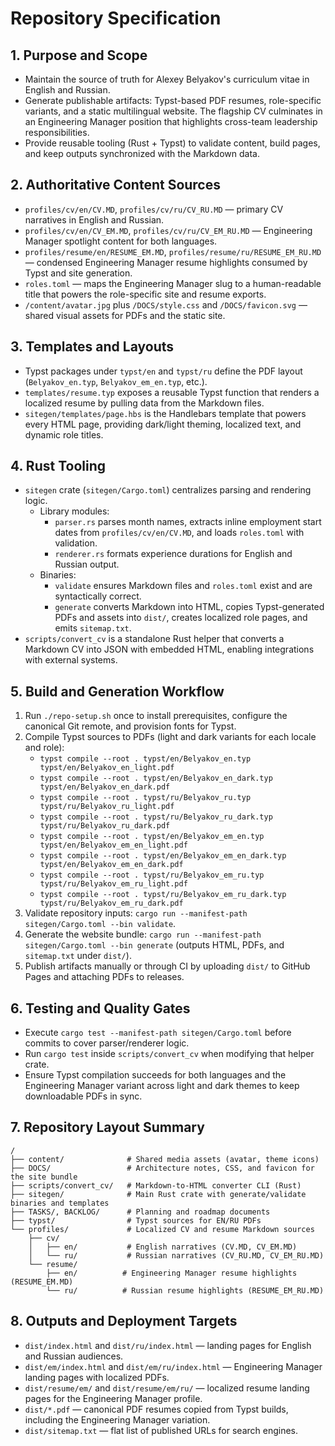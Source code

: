 # Repository Specification

## 1. Purpose and Scope
- Maintain the source of truth for Alexey Belyakov's curriculum vitae in English and Russian.
- Generate publishable artifacts: Typst-based PDF resumes, role-specific variants, and a static multilingual website. The flagship CV culminates in an Engineering Manager position that highlights cross-team leadership responsibilities.
- Provide reusable tooling (Rust + Typst) to validate content, build pages, and keep outputs synchronized with the Markdown data.

## 2. Authoritative Content Sources
- `profiles/cv/en/CV.MD`, `profiles/cv/ru/CV_RU.MD` — primary CV narratives in English and Russian.
- `profiles/cv/en/CV_EM.MD`, `profiles/cv/ru/CV_EM_RU.MD` — Engineering Manager spotlight content for both languages.
- `profiles/resume/en/RESUME_EM.MD`, `profiles/resume/ru/RESUME_EM_RU.MD` — condensed Engineering Manager resume highlights consumed by Typst and site generation.
- `roles.toml` — maps the Engineering Manager slug to a human-readable title that powers the role-specific site and resume exports.
- `/content/avatar.jpg` plus `/DOCS/style.css` and `/DOCS/favicon.svg` — shared visual assets for PDFs and the static site.

## 3. Templates and Layouts
- Typst packages under `typst/en` and `typst/ru` define the PDF layout (`Belyakov_en.typ`, `Belyakov_em_en.typ`, etc.).
- `templates/resume.typ` exposes a reusable Typst function that renders a localized resume by pulling data from the Markdown files.
- `sitegen/templates/page.hbs` is the Handlebars template that powers every HTML page, providing dark/light theming, localized text, and dynamic role titles.

## 4. Rust Tooling
- `sitegen` crate (`sitegen/Cargo.toml`) centralizes parsing and rendering logic.
  - Library modules:
    - `parser.rs` parses month names, extracts inline employment start dates from `profiles/cv/en/CV.MD`, and loads `roles.toml` with validation.
    - `renderer.rs` formats experience durations for English and Russian output.
  - Binaries:
    - `validate` ensures Markdown files and `roles.toml` exist and are syntactically correct.
    - `generate` converts Markdown into HTML, copies Typst-generated PDFs and assets into `dist/`, creates localized role pages, and emits `sitemap.txt`.
- `scripts/convert_cv` is a standalone Rust helper that converts a Markdown CV into JSON with embedded HTML, enabling integrations with external systems.

## 5. Build and Generation Workflow
1. Run `./repo-setup.sh` once to install prerequisites, configure the canonical Git remote, and provision fonts for Typst.
2. Compile Typst sources to PDFs (light and dark variants for each locale and role):
   - `typst compile --root . typst/en/Belyakov_en.typ typst/en/Belyakov_en_light.pdf`
   - `typst compile --root . typst/en/Belyakov_en_dark.typ typst/en/Belyakov_en_dark.pdf`
   - `typst compile --root . typst/ru/Belyakov_ru.typ typst/ru/Belyakov_ru_light.pdf`
   - `typst compile --root . typst/ru/Belyakov_ru_dark.typ typst/ru/Belyakov_ru_dark.pdf`
   - `typst compile --root . typst/en/Belyakov_em_en.typ typst/en/Belyakov_em_en_light.pdf`
   - `typst compile --root . typst/en/Belyakov_em_en_dark.typ typst/en/Belyakov_em_en_dark.pdf`
   - `typst compile --root . typst/ru/Belyakov_em_ru.typ typst/ru/Belyakov_em_ru_light.pdf`
   - `typst compile --root . typst/ru/Belyakov_em_ru_dark.typ typst/ru/Belyakov_em_ru_dark.pdf`
3. Validate repository inputs: `cargo run --manifest-path sitegen/Cargo.toml --bin validate`.
4. Generate the website bundle: `cargo run --manifest-path sitegen/Cargo.toml --bin generate` (outputs HTML, PDFs, and `sitemap.txt` under `dist/`).
5. Publish artifacts manually or through CI by uploading `dist/` to GitHub Pages and attaching PDFs to releases.

## 6. Testing and Quality Gates
- Execute `cargo test --manifest-path sitegen/Cargo.toml` before commits to cover parser/renderer logic.
- Run `cargo test` inside `scripts/convert_cv` when modifying that helper crate.
- Ensure Typst compilation succeeds for both languages and the Engineering Manager variant across light and dark themes to keep downloadable PDFs in sync.

## 7. Repository Layout Summary
```
/
├── content/              # Shared media assets (avatar, theme icons)
├── DOCS/                 # Architecture notes, CSS, and favicon for the site bundle
├── scripts/convert_cv/   # Markdown-to-HTML converter CLI (Rust)
├── sitegen/              # Main Rust crate with generate/validate binaries and templates
├── TASKS/, BACKLOG/      # Planning and roadmap documents
├── typst/                # Typst sources for EN/RU PDFs
└── profiles/             # Localized CV and resume Markdown sources
    ├── cv/
    │   ├── en/           # English narratives (CV.MD, CV_EM.MD)
    │   └── ru/           # Russian narratives (CV_RU.MD, CV_EM_RU.MD)
    └── resume/
        ├── en/          # Engineering Manager resume highlights (RESUME_EM.MD)
        └── ru/          # Russian resume highlights (RESUME_EM_RU.MD)
```

## 8. Outputs and Deployment Targets
- `dist/index.html` and `dist/ru/index.html` — landing pages for English and Russian audiences.
- `dist/em/index.html` and `dist/em/ru/index.html` — Engineering Manager landing pages with localized PDFs.
- `dist/resume/em/` and `dist/resume/em/ru/` — localized resume landing pages for the Engineering Manager profile.
- `dist/*.pdf` — canonical PDF resumes copied from Typst builds, including the Engineering Manager variation.
- `dist/sitemap.txt` — flat list of published URLs for search engines.

